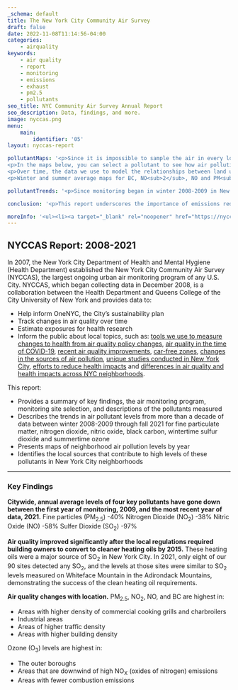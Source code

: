 ```yaml
---
_schema: default
title: The New York City Community Air Survey
draft: false
date: 2022-11-08T11:14:56-04:00
categories:
    - airquality
keywords:
    - air quality
    - report
    - monitoring
    - emissions
    - exhaust
    - pm2.5
    - pollutants
seo_title: NYC Community Air Survey Annual Report
seo_description: Data, findings, and more.
image: nyccas.png
menu:
    main:
        identifier: '05'
layout: nyccas-report

pollutantMaps: '<p>Since it is impossible to sample the air in every location in New York City, we monitor representative sites to determine how pollution levels vary in relation to traffic, buildings, trees and other neighborhood factors. We use NYCCAS monitoring data along with data on land use, traffic, building emissions and other neighborhood factors around the monitors to build a land-use regression (LUR) model. We then used the associations from these models to estimate the seasonal average air pollution levels at locations across the city, including places where no NYCCAS measurements were collected. For more details on emission source data, see <a href="https://nyccas.cityofnewyork.us/nyccas2021v9/sites/default/files/NYCCAS-appendix/Appendix1.pdf">Appendix 1 (PDF)</a>. For more details on the analysis methods, see <a href="https://www1.nyc.gov/site/doh/data/data-publications/air-quality-nyc-community-air-survey.page#nyccas-pubs">NYCCAS Scientific Publications</a>.</p>
<p>In the maps below, you can select a pollutant to see how air pollution is distributed throughout the city and how it has changed over time. The City’s air quality has changed significantly since NYCCAS began monitoring, as can be seen in the maps below. The levels of BC, NO<sub>2</sub>, NO, SO<sub>2</sub> and PM<sub>2.5</sub> have been significantly reduced citywide. The areas where we see the highest levels of these pollutants has also shifted.</p>
<p>Over time, the data we use to model the relationships between land use and pollution has gotten better and the pattern of air pollution changes may shift. For example, in previous years industrial land use was used as a primary indicator of BC, NO, NO<sub>2</sub> and PM<sub>2.5&nbsp;</sub>pollution, but we have noticed in recent years this pollution has become more closely related to the presence of distribution centers within these industrial areas. Therefore, more destinct pollution hotspots are shown in recent years near distribution centers in the Newtown Creek area in Queens and Brooklyn, JFK airport and Hunts Point in the Bronx.</p>
<p>Winter and summer average maps for BC, NO<sub>2</sub>, NO and PM<sub>2.5</sub> are available in <a href="https://nyccas.cityofnewyork.us/nyccas2022/sites/default/files/NYCCAS-appendix/Appendix2.pdf">Appendix 2 (PDF)</a>.</p>'

pollutantTrends: '<p>Since monitoring began in winter 2008-2009 in New York City, we have seen a decrease in most of the air pollutants we measure. However, the concentrations of NO<sub>2</sub>, NO and PM<sub>2.5</sub> continue to be higher in industrial zones with more diesel truck traffic, neighborhoods with large numbers of restaurants, and areas of higher traffic and building density. Air pollution changes not only by neighborhood, but also by season. Some pollutants are highest in certain seasons of the year because of either weather patterns or emissions sources. For example, O<sub>3</sub> is produced when NO<sub>X</sub>&nbsp;and other airborne pollutants react in the presence of heat and sunlight. Therefore, we only monitor O<sub>3</sub> in the summer when direct sunlight is highest and days are longer.</p><p>The figure below illustrates how the levels of each air pollutant change by season from winter 2008-2009 to fall 2021. We break out locations with high, medium and low densities of the most common sources of each. Since winter 2017-18 there have been too few sites with SO<sub>2</sub> values above the detection limit for us to include it in this chart. SO<sub>2</sub> levels have gone down dramatically since <a href="https://www1.nyc.gov/assets/dep/downloads/pdf/air/local-law-43-biodiesel-fuel-requirement.pdf">Local Law 43 of 2010 prohibited the burning of heavy fuel oil (No. 6) in New York City buildings</a>.'

conclusion: '<p>This report underscores the importance of emissions reduction efforts over the past decade and highlights the continued need to reduce emissions citywide. The City’s sustainability plan, OneNYC, and its roadmap to reduce greenhouse gas emissions, 80x50, have already and will continue to improve air quality, providing important public health benefits to all New Yorkers. These strategies and measures include:</p><ul><li>Transitioning the City&apos;s fleet to more efficient, less polluting heavy-duty vehicles, such as trash trucks and school buses</li><li>Reducing motor vehicle use by shifting to more sustainable modes of transportation</li><li>Creating more efficient freight networks and expanding truck retrofit and replacement programs</li><li>Continuing to reduce fossil fuel combustion in buildings</li></ul><p>Additionally, reducing emissions from other widely distributed sources of pollution, such as BC and PM<sub>2.5</sub> from commercial charbroiling, will contribute to improved air quality in the future.</p>'

moreInfo: '<ul><li><a target="_blank" rel="noopener" href="https://nyccas.cityofnewyork.us/nyccas2021v9/sites/default/files/NYCCAS-appendix/Appendix1.pdf">Appendix 1 (PDF) </a>: Sampling Methodology and Data Sources for Emissions Indicators.</li><li><a target="_blank" rel="noopener" href="https://nyccas.cityofnewyork.us/nyccas2022/sites/default/files/NYCCAS-appendix/Appendix2.pdf">Appendix 2 (PDF) </a>: Seasonal Average Pollutant Maps.</li><li><a href="https://nyccas.cityofnewyork.us/nyccas2022/sites/default/files/NYCCAS-appendix/Appendix3.pdf">Appendix 3 (PDF)</a> : Community District Average Pollution Levels</li><li><a href="https://a816-dohbesp.nyc.gov/IndicatorPublic/beta/key-topics/airquality/">NYCCAS Air Quality Data Hub</a></li><li><a href="https://a816-dohbesp.nyc.gov/IndicatorPublic/beta/key-topics/airquality/aqe/">Environment &amp; Health Data Portal </a>: Neighborhood-level data and neighborhood air quality reports</li><li><a href="http://a816-dohbesp.nyc.gov/IndicatorPublic/Traffic/index.html">The Public Health Impacts of PM<sub>2.5</sub> from Traffic Air Pollution data story.</a></li><li>NYCCAS Air Pollution Rasters on <a href="https://data.cityofnewyork.us/Environment/NYCCAS-Air-Pollution-Rasters/q68s-8qxv">NYC OpenData</a>.</li><li>New York Community Air Survey: <a href="https://www.nyc.gov/site/doh/data/data-sets/air-quality-nyc-community-air-survey.page">past reports</a></li></ul>'
---
```



## NYCCAS Report: 2008-2021

In 2007, the New York City Department of Health and Mental Hygiene (Health Department) established the New York City Community Air Survey (NYCCAS), the largest ongoing urban air monitoring program of any U.S. City. NYCCAS, which began collecting data in December 2008, is a collaboration between the Health Department and Queens College of the City University of New York and provides data to:

* Help inform OneNYC, the City’s sustainability plan
* Track changes in air quality over time
* Estimate exposures for health research
* Inform the public about local topics, such as:&nbsp;[tools we use to measure changes to health from air quality policy changes](https://a816-dohbesp.nyc.gov/IndicatorPublic/beta/data-stories/zappa/), [air quality in the time of COVID-19](https://a816-dohbesp.nyc.gov/IndicatorPublic/beta/data-stories/aqcovid2/), [recent air quality improvements](https://a816-dohbesp.nyc.gov/IndicatorPublic/beta/data-stories/breatheeasy/), [car-free zones](https://a816-dohbesp.nyc.gov/IndicatorPublic/beta/data-stories/aqts/), [changes in the sources of air pollution](https://a816-dohbesp.nyc.gov/IndicatorPublic/beta/data-stories/aq-cooking/), [unique studies conducted in New York City](https://a816-dohbesp.nyc.gov/IndicatorPublic/beta/data-stories/aqsnapshots/), [efforts to reduce health impacts](https://a816-dohbesp.nyc.gov/IndicatorPublic/beta/data-stories/hia/)&nbsp;and [differences in air quality and health impacts across NYC neighborhoods](https://a816-dohbesp.nyc.gov/IndicatorPublic/beta/data-stories/aq2/).

This report:

* Provides a summary of key findings, the air monitoring program, monitoring site selection, and descriptions of the pollutants measured
* Describes the trends in air pollutant levels from more than a decade of data between winter 2008-2009 through fall 2021 for fine particulate matter, nitrogen dioxide, nitric oxide, black carbon, wintertime sulfur dioxide and summertime ozone
* Presents maps of neighborhood air pollution levels by year
* Identifies the local sources that contribute to high levels of these pollutants in New York City neighborhoods

---

### Key Findings

**Citywide, annual average levels of four key pollutants have gone down between the first year of monitoring, 2009, and the most recent year of data, 2021.** Fine particles (PM<sub>2.5</sub>) -40% Nitrogen Dioxide (NO<sub>2</sub>) -38% Nitric Oxide (NO) -58% Sulfer Dioxide (SO<sub>2</sub>) -97%

**Air quality improved significantly after the local regulations required building owners to convert to cleaner heating oils by 2015.** These heating oils were a major source of SO<sub>2</sub> in New York City. In 2021, only eight of our 90 sites detected any SO<sub>2</sub>, and the levels at those sites were similar to SO<sub>2</sub> levels measured on Whiteface Mountain in the Adirondack Mountains, demonstrating the success of the clean heating oil requirements.

**Air quality changes with location.** PM<sub>2.5</sub>, NO<sub>2</sub>, NO, and BC are highest in:

* Areas with higher density of commercial cooking grills and charbroilers
* Industrial areas
* Areas of higher traffic density
* Areas with higher building density

Ozone (O<sub>3</sub>) levels are highest in:

* The outer boroughs
* Areas that are downwind of high NO<sub>X</sub> (oxides of nitrogen) emissions
* Areas with fewer combustion emissions
